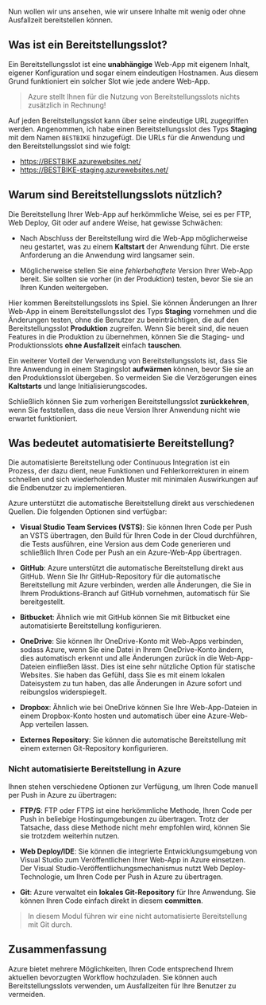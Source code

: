 Nun wollen wir uns ansehen, wie wir unsere Inhalte mit wenig oder ohne Ausfallzeit bereitstellen können.

## <a name="what-is-a-deployment-slot"></a>Was ist ein Bereitstellungsslot?

Ein Bereitstellungsslot ist eine **unabhängige** Web-App mit eigenem Inhalt, eigener Konfiguration und sogar einem eindeutigen Hostnamen. Aus diesem Grund funktioniert ein solcher Slot wie jede andere Web-App.

> Azure stellt Ihnen für die Nutzung von Bereitstellungsslots nichts zusätzlich in Rechnung!

Auf jeden Bereitstellungsslot kann über seine eindeutige URL zugegriffen werden. Angenommen, ich habe einen Bereitstellungsslot des Typs **Staging** mit dem Namen `BESTBIKE` hinzugefügt. Die URLs für die Anwendung und den Bereitstellungsslot sind wie folgt:

- https://BESTBIKE.azurewebsites.net/
- https://BESTBIKE-staging.azurewebsites.net/

## <a name="why-are-deployment-slots-useful"></a>Warum sind Bereitstellungsslots nützlich?

Die Bereitstellung Ihrer Web-App auf herkömmliche Weise, sei es per FTP, Web Deploy, Git oder auf andere Weise, hat gewisse Schwächen:

- Nach Abschluss der Bereitstellung wird die Web-App möglicherweise neu gestartet, was zu einem **Kaltstart** der Anwendung führt. Die erste Anforderung an die Anwendung wird langsamer sein.

- Möglicherweise stellen Sie eine *fehlerbehaftete* Version Ihrer Web-App bereit. Sie sollten sie vorher (in der Produktion) testen, bevor Sie sie an Ihren Kunden weitergeben.

Hier kommen Bereitstellungsslots ins Spiel. Sie können Änderungen an Ihrer Web-App in einem Bereitstellungsslot des Typs **Staging** vornehmen und die Änderungen testen, ohne die Benutzer zu beeinträchtigen, die auf den Bereitstellungsslot **Produktion** zugreifen. Wenn Sie bereit sind, die neuen Features in die Produktion zu übernehmen, können Sie die Staging- und Produktionsslots **ohne Ausfallzeit** einfach **tauschen**.

Ein weiterer Vorteil der Verwendung von Bereitstellungsslots ist, dass Sie Ihre Anwendung in einem Stagingslot **aufwärmen** können, bevor Sie sie an den Produktionsslot übergeben. So vermeiden Sie die Verzögerungen eines **Kaltstarts** und lange Initialisierungscodes.

Schließlich können Sie zum vorherigen Bereitstellungsslot **zurückkehren**, wenn Sie feststellen, dass die neue Version Ihrer Anwendung nicht wie erwartet funktioniert.

## <a name="what-is-automated-deployment"></a>Was bedeutet automatisierte Bereitstellung?

Die automatisierte Bereitstellung oder Continuous Integration ist ein Prozess, der dazu dient, neue Funktionen und Fehlerkorrekturen in einem schnellen und sich wiederholenden Muster mit minimalen Auswirkungen auf die Endbenutzer zu implementieren.

Azure unterstützt die automatische Bereitstellung direkt aus verschiedenen Quellen. Die folgenden Optionen sind verfügbar:

- **Visual Studio Team Services (VSTS)**: Sie können Ihren Code per Push an VSTS übertragen, den Build für Ihren Code in der Cloud durchführen, die Tests ausführen, eine Version aus dem Code generieren und schließlich Ihren Code per Push an ein Azure-Web-App übertragen.

- **GitHub**: Azure unterstützt die automatische Bereitstellung direkt aus GitHub. Wenn Sie Ihr GitHub-Repository für die automatische Bereitstellung mit Azure verbinden, werden alle Änderungen, die Sie in Ihrem Produktions-Branch auf GitHub vornehmen, automatisch für Sie bereitgestellt.

- **Bitbucket**: Ähnlich wie mit GitHub können Sie mit Bitbucket eine automatisierte Bereitstellung konfigurieren.

- **OneDrive**: Sie können Ihr OneDrive-Konto mit Web-Apps verbinden, sodass Azure, wenn Sie eine Datei in Ihrem OneDrive-Konto ändern, dies automatisch erkennt und alle Änderungen zurück in die Web-App-Dateien einfließen lässt. Dies ist eine sehr nützliche Option für statische Websites. Sie haben das Gefühl, dass Sie es mit einem lokalen Dateisystem zu tun haben, das alle Änderungen in Azure sofort und reibungslos widerspiegelt.

- **Dropbox**: Ähnlich wie bei OneDrive können Sie Ihre Web-App-Dateien in einem Dropbox-Konto hosten und automatisch über eine Azure-Web-App verteilen lassen.

- **Externes Repository**: Sie können die automatische Bereitstellung mit einem externen Git-Repository konfigurieren.

### <a name="non-automated-deployment-to-azure"></a>Nicht automatisierte Bereitstellung in Azure

Ihnen stehen verschiedene Optionen zur Verfügung, um Ihren Code manuell per Push in Azure zu übertragen:

- **FTP/S**: FTP oder FTPS ist eine herkömmliche Methode, Ihren Code per Push in beliebige Hostingumgebungen zu übertragen. Trotz der Tatsache, dass diese Methode nicht mehr empfohlen wird, können Sie sie trotzdem weiterhin nutzen.

- **Web Deploy/IDE**: Sie können die integrierte Entwicklungsumgebung von Visual Studio zum Veröffentlichen Ihrer Web-App in Azure einsetzen. Der Visual Studio-Veröffentlichungsmechanismus nutzt Web Deploy-Technologie, um Ihren Code per Push in Azure zu übertragen.

- **Git**: Azure verwaltet ein **lokales Git-Repository** für Ihre Anwendung. Sie können Ihren Code einfach direkt in diesem **committen**.

> In diesem Modul führen wir eine nicht automatisierte Bereitstellung mit Git durch.

## <a name="summary"></a>Zusammenfassung

Azure bietet mehrere Möglichkeiten, Ihren Code entsprechend Ihrem aktuellen bevorzugten Workflow hochzuladen. Sie können auch Bereitstellungsslots verwenden, um Ausfallzeiten für Ihre Benutzer zu vermeiden.
